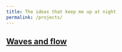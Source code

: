 ```yaml
---
title: The ideas that keep me up at night
permalink: /projects/
---
```


## [Waves and flow][]

[Waves and flow]: https://glwagner.github.io/projects/wavesAndFlow
